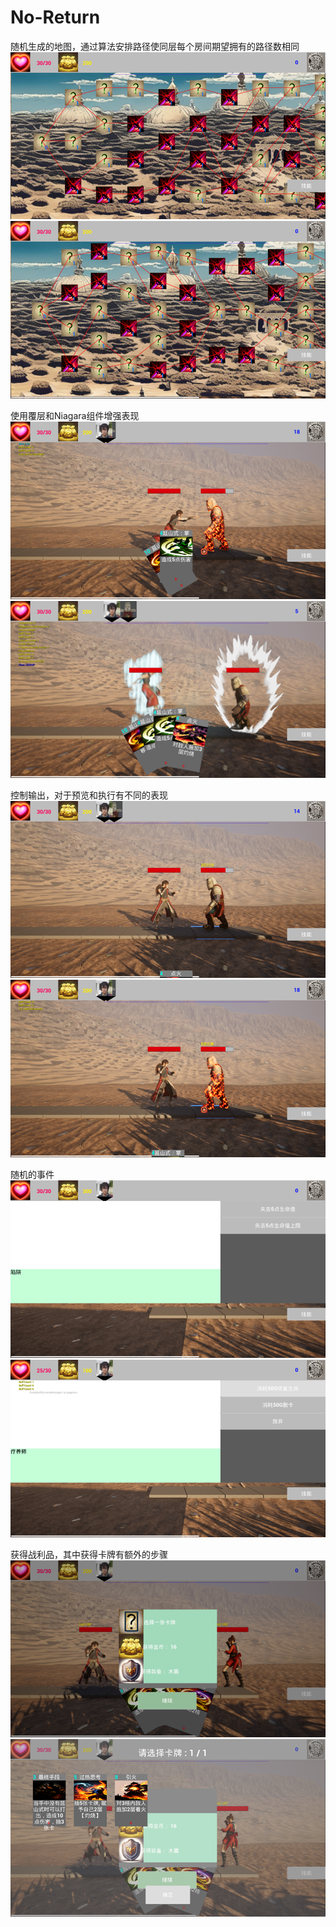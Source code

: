 # No-Return

随机生成的地图，通过算法安排路径使同层每个房间期望拥有的路径数相同
![img.png](img.png)
![img_1.png](img_1.png)

使用覆层和Niagara组件增强表现
![img_2.png](img_2.png)
![img_3.png](img_3.png)

控制输出，对于预览和执行有不同的表现
![img_4.png](img_4.png)
![img_5.png](img_5.png)

随机的事件
![img_6.png](img_6.png)
![img_7.png](img_7.png)

获得战利品，其中获得卡牌有额外的步骤
![img_8.png](img_8.png)
![img_9.png](img_9.png)